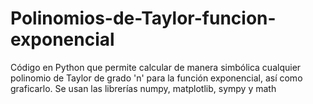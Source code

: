 # Polinomios-de-Taylor-funcion-exponencial
Código en Python que permite calcular de manera simbólica cualquier polinomio de Taylor de grado 'n' para la función exponencial, así como graficarlo. Se usan las librerías numpy, matplotlib, sympy y math
